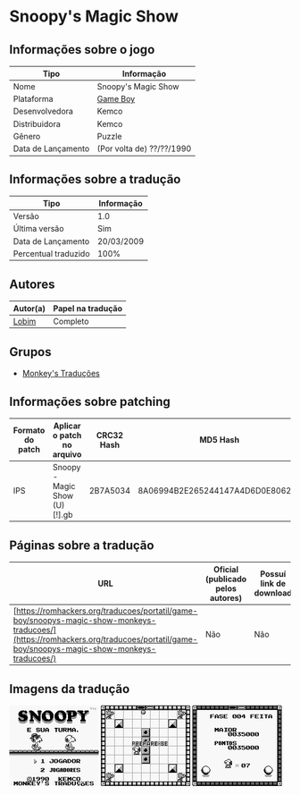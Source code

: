 # Snoopy's Magic Show

## Informações sobre o jogo

| Tipo | Informação |
| ----------- | ----------- |
| Nome | Snoopy's Magic Show |
| Plataforma | [Game Boy](../) |
| Desenvolvedora | Kemco |
| Distribuidora | Kemco |
| Gênero | Puzzle |
| Data de Lançamento | (Por volta de) ??/??/1990 |

## Informações sobre a tradução

| Tipo | Informação |
| ----------- | ----------- |
| Versão | 1\.0 |
| Última versão | Sim |
| Data de Lançamento | 20/03/2009 |
| Percentual traduzido | 100% |

## Autores

| Autor(a) | Papel na tradução |
| ----------- | ----------- |
| [Lobim](../../../autores/lobim/) | Completo |

## Grupos

* [Monkey's Traduções](../../../grupos/monkeys-traducoes/)

## Informações sobre patching

| Formato do patch | Aplicar o patch no arquivo | CRC32 Hash | MD5 Hash |
| ----------- | ----------- | ----------- | ----------- |
| IPS | Snoopy \- Magic Show \(U\) \[\!\]\.gb | 2B7A5034 | 8A06994B2E265244147A4D6D0E80623F |

## Páginas sobre a tradução

| URL | Oficial (publicado pelos autores) | Possuí link de download |
| ----------- | ----------- | ----------- |
| [https://romhackers.org/traducoes/portatil/game-boy/snoopys-magic-show-monkeys-traducoes/](https://romhackers.org/traducoes/portatil/game-boy/snoopys-magic-show-monkeys-traducoes/) | Não | Não |

## Imagens da tradução

![Imagem de exemplo da tradução 1](1.png)
![Imagem de exemplo da tradução 2](2.png)
![Imagem de exemplo da tradução 3](3.png)